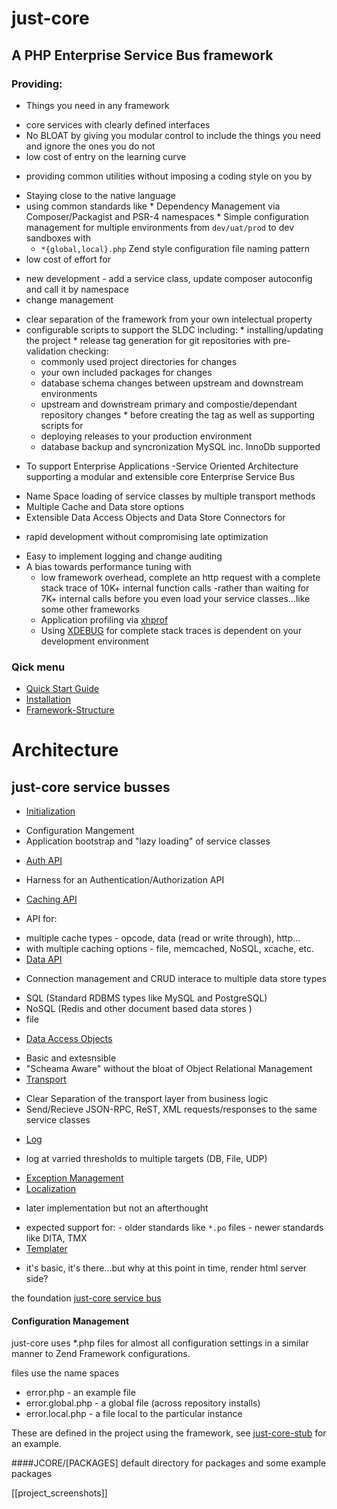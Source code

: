 # just-core

## A PHP Enterprise Service Bus framework

### Providing:
* Things you need in any framework 
 - core services with clearly defined interfaces 
 - No BLOAT by giving you modular control to include the things you need and ignore the ones you do not
 - low cost of entry on the learning curve 
  * providing common utilities without imposing a coding style on you by
   - Staying close to the native language 
   - using common standards like
    * Dependency Management via Composer/Packagist and PSR-4 namespaces
    * Simple configuration management for multiple environments from `dev/uat/prod` to dev sandboxes with
     - `*{global,local}.php` Zend style configuration file naming pattern
 - low cost of effort for
  * new development - add a service class, update composer autoconfig and call it by namespace
  * change management 
   - clear separation of the framework from your own intelectual property
   - configurable scripts to support the SLDC including:
    * installing/updating the project
    * release tag generation for git repositories with pre-validation checking:
     - commonly used project directories for changes
     - your own included packages for changes
     - database schema changes between upstream and downstream environments
     - upstream and downstream primary and compostie/dependant repository changes 
    * before creating the tag as well as supporting scripts for
     - deploying releases to your production environment
     - database backup and syncronization MySQL inc. InnoDb supported 
* To support Enterprise Applications 
 -Service Oriented Architecture supporting a modular and extensible core Enterprise Service Bus
 - Name Space loading of service classes by multiple transport methods
 - Multiple Cache and Data store options
 - Extensible Data Access Objects and Data Store Connectors for 
  * rapid development without compromising late optimization
 - Easy to implement logging and change auditing 
 - A bias towards performance tuning with
   * low framework overhead, complete an http request with a complete stack trace of 10K+ internal function calls 
     -rather than waiting for 7K+ internal calls before you even load your service classes...like some other frameworks
   * Application profiling via [xhprof](https://github.com/phacility/xhprof)
    - Using [XDEBUG](https://xdebug.org/) for complete stack traces is dependent on your development environment



### Qick menu
* [Quick Start Guide](https://github.com/CHGLongStone/just-core/wiki/QuickStart)
* [Installation](https://github.com/CHGLongStone/just-core-stub/wiki/Project-Installation)
* [Framework-Structure](https://github.com/CHGLongStone/just-core/wiki/Framework-Structure)



# Architecture

## just-core service busses
 * [Initialization](https://github.com/CHGLongStone/just-core/wiki/Load)
  - Configuration Mangement
  - Application bootstrap and "lazy loading" of service classes
 * [Auth API](https://github.com/CHGLongStone/just-core/wiki/AUTH)
  - Harness for an Authentication/Authorization API 
 * [Caching API](https://github.com/CHGLongStone/just-core/wiki/Cache) 
  - API for:
   * multiple cache types 
    - opcode, data (read or write through), http...
   * with multiple caching options
    - file, memcached, NoSQL, xcache, etc.
 * [Data API](https://github.com/CHGLongStone/just-core/wiki/Data-layer) 
  - Connection management and CRUD interace to multiple data store types
   * SQL (Standard RDBMS types like MySQL and PostgreSQL)
   * NoSQL (Redis and other document based data stores )
   * file
  - [Data Access Objects](https://github.com/CHGLongStone/just-core/wiki/DAO)
   * Basic and extesnsible 
   * "Scheama Aware" without the bloat of Object Relational Management
 * [Transport](https://github.com/CHGLongStone/just-core/wiki/Transport)
  - Clear Separation of the transport layer from business logic
  - Send/Recieve JSON-RPC, ReST, XML requests/responses to the same service classes
 * [Log](https://github.com/CHGLongStone/just-core/wiki/Log)
  - log at varried thresholds to multiple targets (DB, File, UDP) 
 * [Exception Management](https://github.com/CHGLongStone/just-core/wiki/Exception)
 * [Localization](https://github.com/CHGLongStone/just-core/wiki/Localization) 
  - later implementation but not an afterthought
   * expected support for: 
    - older standards like `*.po` files
    - newer standards like DITA, TMX 
 * [Templater]()
  - it's basic, it's there...but why at this point in time, render html server side?

 
the foundation [just-core service bus](https://github.com/CHGLongStone/just-core/wiki/just-core-service-bus)







#### Configuration Management
just-core uses *.php files for almost all configuration settings in a similar manner to Zend Framework configurations. 

files use the name spaces

* error.php - an example file
* error.global.php - a global file (across repository installs)
* error.local.php - a file local to the particular instance
 
These are defined in the project using the framework, see [just-core-stub](https://github.com/CHGLongStone/just-core-stub) for an example.






####JCORE/[PACKAGES]
default directory for packages and some example packages 





[[project_screenshots]]
